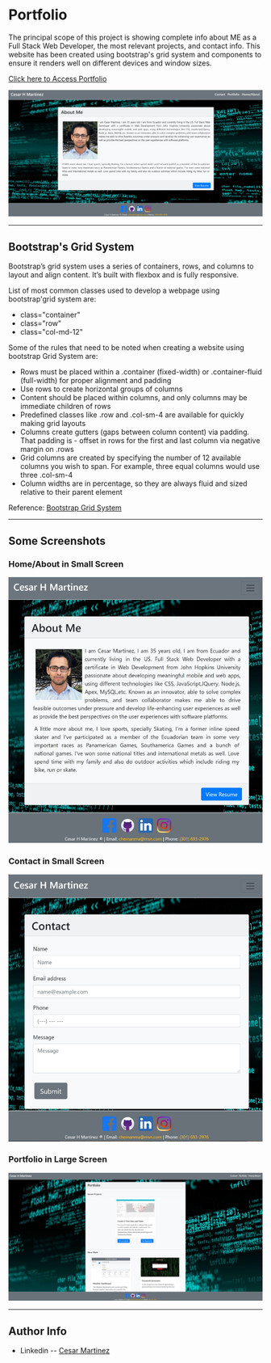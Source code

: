 # Portfolio

The principal scope of this project is showing complete info about ME as a Full Stack Web Developer, the most relevant projects, and contact info. This website has been created using bootstrap's grid system and components to ensure it renders well on different devices and window sizes. 

[Click here to Access Portfolio](https://chernanma.github.io/Portfolio/)

![picture](./images/portfoliomainpage.jpg)

---

## Bootstrap's Grid System 

Bootstrap’s grid system uses a series of containers, rows, and columns to layout and align content. It’s built with flexbox and is fully responsive.

List of most common classes used to develop a webpage using bootstrap'grid system are:

- class="container"
- class="row"
- class="col-md-12"

Some of the rules that need to be noted when creating a website using bootstrap Grid System are:

- Rows must be placed within a .container (fixed-width) or .container-fluid (full-width) for proper alignment and padding
- Use rows to create horizontal groups of columns
- Content should be placed within columns, and only columns may be immediate children of rows
- Predefined classes like .row and .col-sm-4 are available for quickly making grid layouts
- Columns create gutters (gaps between column content) via padding. That padding is - offset in rows for the first and last column via negative margin on .rows
- Grid columns are created by specifying the number of 12 available columns you wish to span. For example, three equal columns would use three .col-sm-4
- Column widths are in percentage, so they are always fluid and sized relative to their parent element

Reference: [Bootstrap Grid System](https://www.w3schools.com/bootstrap/bootstrap_grid_system.asp#:~:text=Bootstrap's%20grid%20system%20allows%20up,span%201)

---
## Some Screenshots

### Home/About in Small Screen

![picture](./images/aboutmesmallsize.jpg)

### Contact in Small Screen
![picture](./images/contactsmallsize.jpg)

### Portfolio in Large Screen
![picture](./images/portfoliolargesize.jpg)

---
## Author Info
- Linkedin -- [Cesar Martinez](https://www.linkedin.com/in/cesar-martinez-3986b3120/)

